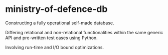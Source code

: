 # ministry-of-defence-db

Constructing a fully operational self-made database.

Differing relational and non-relational functionalities within the same generic API and pre-written test cases using Python.

Involving run-time and I/O bound optimizations.



